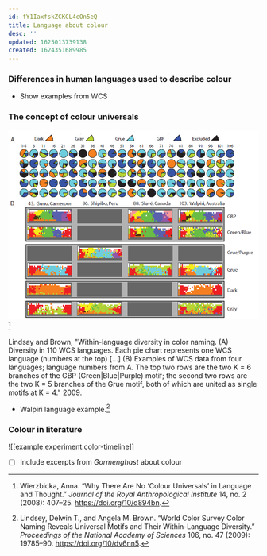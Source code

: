 ```yaml
---
id: fY1IaxfskZCKCL4cOn5eQ
title: Language about colour
desc: ''
updated: 1625013739138
created: 1624351689985
---
```



### Differences in human languages used to describe colour

* Show examples from WCS

### The concept of colour universals

![Colour universals image](/assets/images/lindsay-brown-within-language-diversity.png)
[^1]
<p>
<figcaption>
Lindsay and Brown, "Within-language diversity in color naming. (A) Diversity in 110 WCS languages. Each pie chart represents one WCS language (numbers at the top) […] (B) Examples of WCS data from four languages; language numbers from A. The top two rows are the two K = 6 branches of the GBP (Green|Blue|Purple) motif; the second two rows are the two K = 5 branches of the Grue motif, both of which are united as single motifs at K = 4." 2009.
</figcaption>
</p>
  
* Walpiri language example.[^2]

### Colour in literature

![[example.experiment.color-timeline]]

- [ ] Include excerpts from *Gormenghast* about colour

[^1]: Wierzbicka, Anna. “Why There Are No ‘Colour Universals’ in Language and Thought.” *Journal of the Royal Anthropological Institute* 14, no. 2 (2008): 407–25. https://doi.org/10/d894bn.
[^2]: Lindsey, Delwin T., and Angela M. Brown. “World Color Survey Color Naming Reveals Universal Motifs and Their Within-Language Diversity.” *Proceedings of the National Academy of Sciences* 106, no. 47 (2009): 19785–90. https://doi.org/10/dv6nn5.
